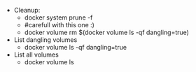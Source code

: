 * Cleanup:
  * docker system prune -f
  * #carefull with this one :)
  * docker volume rm $(docker volume ls -qf dangling=true)
* List dangling volumes
  * docker volume ls -qf dangling=true
* List all volumes
  * docker volume ls
